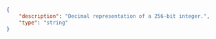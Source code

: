 ```json copy 
{
    "description": "Decimal representation of a 256-bit integer.",
    "type": "string"
} 
``` 
